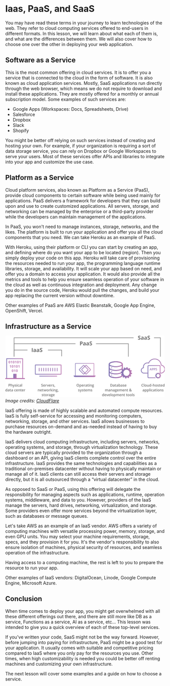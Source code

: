 # Iaas, PaaS, and SaaS

You may have read these terms in your journey to learn technologies of the web. They refer to cloud computing services offered to end-users in different formats. In this lesson, we will learn about what each of them is, and what are the differences between them. We will also cover how to choose one over the other in deploying your web application.

## Software as a Service

This is the most common offering in cloud services. It is to offer you a service that is connected to the cloud in the form of software. It is also known as cloud application services. Mostly, SaaS applications run directly through the web browser, which means we do not require to download and install these applications. They are mostly offered for a monthly or annual subscription model. Some examples of such services are:

- Google Apps (Workspaces: Docs, Spreadsheets, Drive)
- Salesforce
- Dropbox
- Slack
- Shopify

You might be better off relying on such services instead of creating and hosting your own. For example, if your organization is requiring a sort of data storage service, you can rely on Dropbox or Google Workspaces to serve your users. Most of these services offer APIs and libraries to integrate into your app and customize the use case.

## Platform as a Service

Cloud platform services, also known as Platform as a Service (PaaS), provide cloud components to certain software while being used mainly for applications. PaaS delivers a framework for developers that they can build upon and use to create customized applications. All servers, storage, and networking can be managed by the enterprise or a third-party provider while the developers can maintain management of the applications.

In PaaS, you won't need to manage instances, storage, networks, and the likes. The platform is built to run your application and offer you all the cloud components that you need. We can take Heroku as an example of PaaS.

With Heroku, using their platform or CLI you can start by creating an app, and defining where do you want your app to be located (region). Then you simply deploy your code on this app. Heroku will take care of provisioning the resources needed to run your app, the programming language runtime libraries, storage, and availability. It will scale your app based on need, and offer you a domain to access your application. It would also provide all the metrics and tools to help you ensure seamless operation of your software in the cloud as well as continuous integration and deployment. Any change you do in the source code, Heroku would pull the changes, and build your app replacing the current version without downtime.

Other examples of PaaS are AWS Elastic Beanstalk, Google App Engine, OpenShift, Vercel.

## Infrastructure as a Service

![IaaS vs PaaS vs SaaS](../assets/saas-paas-iaas-diagram.svg)
_Image credits: [CloudFlare](https://www.cloudflare.com/learning/serverless/glossary/platform-as-a-service-paas/)_

IaaS offering is made of highly scalable and automated compute resources. IaaS is fully self-service for accessing and monitoring computers, networking, storage, and other services. IaaS allows businesses to purchase resources on-demand and as-needed instead of having to buy the hardware outright.

IaaS delivers cloud computing infrastructure, including servers, networks, operating systems, and storage, through virtualization technology. These cloud servers are typically provided to the organization through a dashboard or an API, giving IaaS clients complete control over the entire infrastructure. IaaS provides the same technologies and capabilities as a traditional on-premises datacenter without having to physically maintain or manage all of it. IaaS clients can still access their servers and storage directly, but it is all outsourced through a “virtual datacenter” in the cloud.

As opposed to SaaS or PaaS, using this offering will delegate the responsibility for managing aspects such as applications, runtime, operation systems, middleware, and data to you. However, providers of the IaaS manage the servers, hard drives, networking, virtualization, and storage. Some providers even offer more services beyond the virtualization layer, such as databases or message queues.

Let's take AWS as an example of an IaaS vendor. AWS offers a variety of computing machines with versatile processing power, memory, storage, and even GPU units. You may select your machine requirements, storage, specs, and they provision it for you. It's the vendor's responsibility to also ensure isolation of machines, physical security of resources, and seamless operation of the infrastructure.

Having access to a computing machine, the rest is left to you to prepare the resource to run your app.

Other examples of IaaS vendors: DigitalOcean, Linode, Google Compute Engine, Microsoft Azure.

## Conclusion

When time comes to deploy your app, you might get overwhelmed with all these different offerings out there, and there are still more like DB as a service, Functions as a service, AI as a service, etc... This lesson was intended to give you a quick overview of each of these top-level services.

If you've written your code, SaaS might not be the way forward. However, before jumping into paying for infrastructure, PaaS might be a good test for your application. It usually comes with suitable and competitive pricing compared to IaaS where you only pay for the resources you use. Other times, when high customizability is needed you could be better off renting machines and customizing your own infrastructure.

The next lesson will cover some examples and a guide on how to choose a service.
